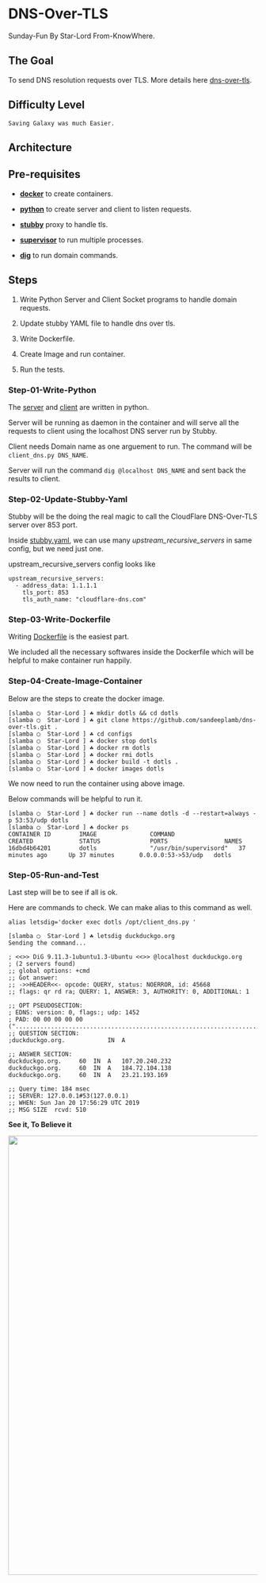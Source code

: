 # DNS-Over-TLS

Sunday-Fun 
By Star-Lord
From-KnowWhere.

## The Goal

To send DNS resolution requests over TLS. More details here [dns-over-tls](https://developers.cloudflare.com/1.1.1.1/dns-over-tls/).

## Difficulty Level

`Saving Galaxy was much Easier.`

## Architecture

## Pre-requisites

* **[docker](https://www.docker.com/)** to create containers.

* **[python](https://www.python.org/)** to create server and client to listen requests.

* **[stubby](https://dnsprivacy.org/wiki/display/DP/About+Stubby)** proxy to handle tls.

* **[supervisor](http://supervisord.org/)** to run multiple processes.

* **[dig](https://linux.die.net/man/1/dig)** to run domain commands.

## Steps

1. Write Python Server and Client Socket programs to handle domain requests.

2. Update stubby YAML file to handle dns over tls.

3. Write Dockerfile.

4. Create Image and run container.

5. Run the tests.

### Step-01-Write-Python

The [server](https://github.com/sandeeplamb/dns-over-tls/blob/master/configs/server_dns.py)  and [client](https://github.com/sandeeplamb/dns-over-tls/blob/master/configs/client_dns.py) are written in python.

Server will be running as daemon in the container and will serve all the requests to client using the localhost DNS server run by Stubby.

Client needs Domain name as one arguement to run. The command will be `client_dns.py DNS_NAME`.

Server will run the command `dig @localhost DNS_NAME` and sent back the results to client.

### Step-02-Update-Stubby-Yaml

Stubby will be the doing the real magic to call the CloudFlare DNS-Over-TLS server over 853 port.

Inside [stubby.yaml](https://github.com/sandeeplamb/dns-over-tls/blob/master/configs/stubby.yml), we can use many *upstream_recursive_servers* in same config, but we need just one.

upstream_recursive_servers config looks like

```
upstream_recursive_servers:
  - address_data: 1.1.1.1
    tls_port: 853
    tls_auth_name: "cloudflare-dns.com"
```

### Step-03-Write-Dockerfile

Writing [Dockerfile](https://github.com/sandeeplamb/dns-over-tls/blob/master/configs/Dockerfile) is the easiest part.

We included all the necessary softwares inside the Dockerfile which will be helpful to make container run happily.

### Step-04-Create-Image-Container

Below are the steps to create the docker image.

```
[slamba ◯  Star-Lord ] ☘ mkdir dotls && cd dotls
[slamba ◯  Star-Lord ] ☘ git clone https://github.com/sandeeplamb/dns-over-tls.git .
[slamba ◯  Star-Lord ] ☘ cd configs
[slamba ◯  Star-Lord ] ☘ docker stop dotls
[slamba ◯  Star-Lord ] ☘ docker rm dotls
[slamba ◯  Star-Lord ] ☘ docker rmi dotls 
[slamba ◯  Star-Lord ] ☘ docker build -t dotls .
[slamba ◯  Star-Lord ] ☘ docker images dotls
```

We now need to run the container using above image.

Below commands will be helpful to run it.

```
[slamba ◯  Star-Lord ] ☘ docker run --name dotls -d --restart=always -p 53:53/udp dotls
[slamba ◯  Star-Lord ] ☘ docker ps
CONTAINER ID        IMAGE               COMMAND                  CREATED             STATUS              PORTS                NAMES
16dbd4b64201        dotls               "/usr/bin/supervisord"   37 minutes ago      Up 37 minutes       0.0.0.0:53->53/udp   dotls
```

### Step-05-Run-and-Test

Last step will be to see if all is ok.

Here are commands to check. We can make alias to this command as well.

`alias letsdig='docker exec dotls /opt/client_dns.py '`

```
[slamba ◯  Star-Lord ] ☘ letsdig duckduckgo.org
Sending the command...

; <<>> DiG 9.11.3-1ubuntu1.3-Ubuntu <<>> @localhost duckduckgo.org
; (2 servers found)
;; global options: +cmd
;; Got answer:
;; ->>HEADER<<- opcode: QUERY, status: NOERROR, id: 45668
;; flags: qr rd ra; QUERY: 1, ANSWER: 3, AUTHORITY: 0, ADDITIONAL: 1

;; OPT PSEUDOSECTION:
; EDNS: version: 0, flags:; udp: 1452
; PAD: 00 00 00 00 00 ("..................................................................................")
;; QUESTION SECTION:
;duckduckgo.org.			IN	A

;; ANSWER SECTION:
duckduckgo.org.		60	IN	A	107.20.240.232
duckduckgo.org.		60	IN	A	184.72.104.138
duckduckgo.org.		60	IN	A	23.21.193.169

;; Query time: 184 msec
;; SERVER: 127.0.0.1#53(127.0.0.1)
;; WHEN: Sun Jan 20 17:56:29 UTC 2019
;; MSG SIZE  rcvd: 510
```

**See it, To Believe it**

<p align="center">
  <a href="https://asciinema.org/a/o3l2QUySnxR3C2AvmTJKVM8x1?speed=3&amp;autoplay=1">
  <img src="https://asciinema.org/a/o3l2QUySnxR3C2AvmTJKVM8x1.png" width="885"></image>
  </a>
</p>